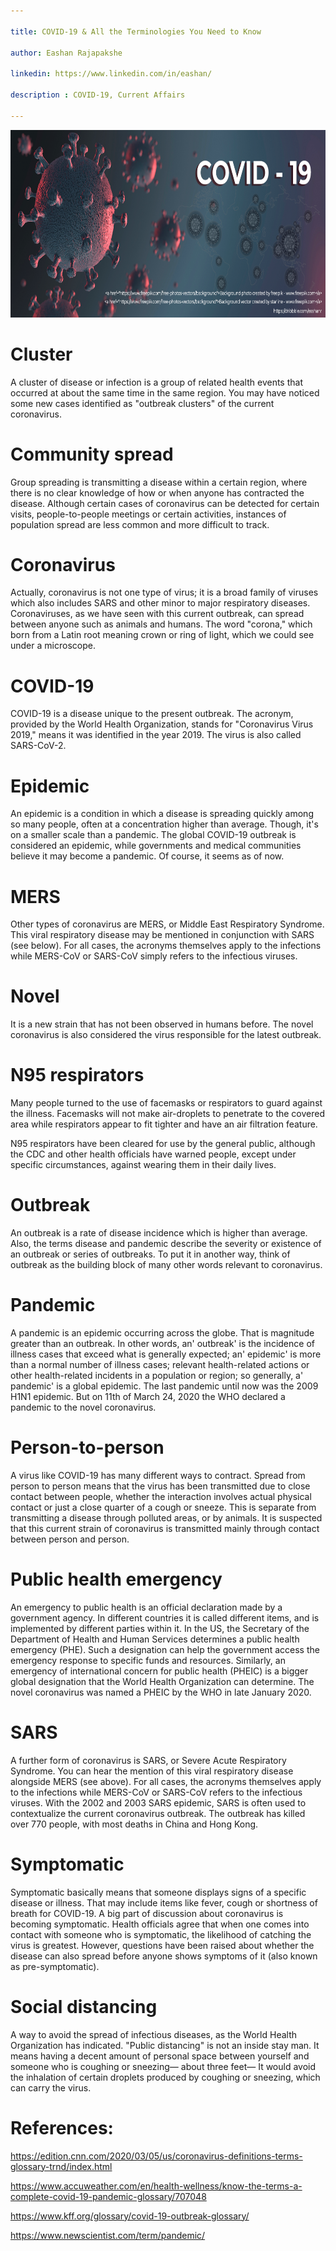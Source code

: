 ```yaml
---

title: COVID-19 & All the Terminologies You Need to Know

author: Eashan Rajapakshe

linkedin: https://www.linkedin.com/in/eashan/

description : COVID-19, Current Affairs

---
```



<img src="/img/Eashan_CVD1.png" width="700" height="300" />

# Cluster

A cluster of disease or infection is a group of related health events that
occurred at about the same time in the same region. You may have noticed some
new cases identified as "outbreak clusters" of the current coronavirus.

# Community spread

Group spreading is transmitting a disease within a certain region, where there
is no clear knowledge of how or when anyone has contracted the disease. Although
certain cases of coronavirus can be detected for certain visits,
people-to-people meetings or certain activities, instances of population spread
are less common and more difficult to track.

# Coronavirus

Actually, coronavirus is not one type of virus; it is a broad family of viruses
which also includes SARS and other minor to major respiratory diseases.
Coronaviruses, as we have seen with this current outbreak, can spread between
anyone such as animals and humans. The word "corona," which born from a Latin
root meaning crown or ring of light, which we could see under a microscope.

# COVID-19

COVID-19 is a disease unique to the present outbreak. The acronym, provided by
the World Health Organization, stands for "Coronavirus Virus 2019," means it was
identified in the year 2019. The virus is also called SARS-CoV-2.

# Epidemic

An epidemic is a condition in which a disease is spreading quickly among so many
people, often at a concentration higher than average. Though, it's on a smaller
scale than a pandemic. The global COVID-19 outbreak is considered an epidemic,
while governments and medical communities believe it may become a pandemic. Of
course, it seems as of now.

# MERS

Other types of coronavirus are MERS, or Middle East Respiratory Syndrome. This
viral respiratory disease may be mentioned in conjunction with SARS (see below).
For all cases, the acronyms themselves apply to the infections while MERS-CoV or
SARS-CoV simply refers to the infectious viruses.

# Novel

It is a new strain that has not been observed in humans before. The novel
coronavirus is also considered the virus responsible for the latest outbreak.

# N95 respirators

Many people turned to the use of facemasks or respirators to guard against the
illness. Facemasks will not make air-droplets to penetrate to the covered area
while respirators appear to fit tighter and have an air filtration feature.

N95 respirators have been cleared for use by the general public, although the
CDC and other health officials have warned people, except under specific
circumstances, against wearing them in their daily lives.

# Outbreak

An outbreak is a rate of disease incidence which is higher than average. Also,
the terms disease and pandemic describe the severity or existence of an outbreak
or series of outbreaks. To put it in another way, think of outbreak as the
building block of many other words relevant to coronavirus.

# Pandemic

A pandemic is an epidemic occurring across the globe. That is magnitude greater
than an outbreak. In other words, an' outbreak' is the incidence of illness
cases that exceed what is generally expected; an' epidemic' is more than a
normal number of illness cases; relevant health-related actions or other
health-related incidents in a population or region; so generally, a' pandemic'
is a global epidemic. The last pandemic until now was the 2009 H1N1 epidemic.
But on 11th of March 24, 2020 the WHO declared a pandemic to the novel
coronavirus.

# Person-to-person

A virus like COVID-19 has many different ways to contract. Spread from person to
person means that the virus has been transmitted due to close contact between
people, whether the interaction involves actual physical contact or just a close
quarter of a cough or sneeze. This is separate from transmitting a disease
through polluted areas, or by animals. It is suspected that this current strain
of coronavirus is transmitted mainly through contact between person and person.

# Public health emergency

An emergency to public health is an official declaration made by a government
agency. In different countries it is called different items, and is implemented
by different parties within it. In the US, the Secretary of the Department of
Health and Human Services determines a public health emergency (PHE). Such a
designation can help the government access the emergency response to specific
funds and resources. Similarly, an emergency of international concern for public
health (PHEIC) is a bigger global designation that the World Health Organization
can determine. The novel coronavirus was named a PHEIC by the WHO in late
January 2020.

# SARS

A further form of coronavirus is SARS, or Severe Acute Respiratory Syndrome. You
can hear the mention of this viral respiratory disease alongside MERS (see
above). For all cases, the acronyms themselves apply to the infections while
MERS-CoV or SARS-CoV refers to the infectious viruses. With the 2002 and 2003
SARS epidemic, SARS is often used to contextualize the current coronavirus
outbreak. The outbreak has killed over 770 people, with most deaths in China and
Hong Kong.

# Symptomatic

Symptomatic basically means that someone displays signs of a specific disease or
illness. That may include items like fever, cough or shortness of breath for
COVID-19. A big part of discussion about coronavirus is becoming symptomatic.
Health officials agree that when one comes into contact with someone who is
symptomatic, the likelihood of catching the virus is greatest. However,
questions have been raised about whether the disease can also spread before
anyone shows symptoms of it (also known as pre-symptomatic).

# Social distancing

A way to avoid the spread of infectious diseases, as the World Health
Organization has indicated. "Public distancing" is not an inside stay man. It
means having a decent amount of personal space between yourself and someone who
is coughing or sneezing— about three feet— It would avoid the inhalation of
certain droplets produced by coughing or sneezing, which can carry the virus.

# References:

https://edition.cnn.com/2020/03/05/us/coronavirus-definitions-terms-glossary-trnd/index.html

https://www.accuweather.com/en/health-wellness/know-the-terms-a-complete-covid-19-pandemic-glossary/707048

https://www.kff.org/glossary/covid-19-outbreak-glossary/

https://www.newscientist.com/term/pandemic/
